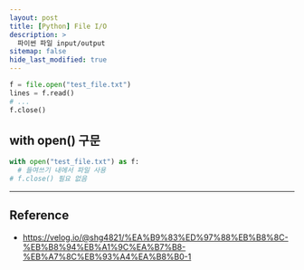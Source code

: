 ```yaml
---
layout: post
title: [Python] File I/O
description: >
  파이썬 파일 input/output
sitemap: false
hide_last_modified: true
---
```


~~~python
f = file.open("test_file.txt")
lines = f.read()
# ...
f.close()
~~~

## with open() 구문
~~~python
with open("test_file.txt") as f:
  # 들여쓰기 내에서 파일 사용
# f.close() 필요 없음
~~~

----
## Reference
- https://velog.io/@shg4821/%EA%B9%83%ED%97%88%EB%B8%8C-%EB%B8%94%EB%A1%9C%EA%B7%B8-%EB%A7%8C%EB%93%A4%EA%B8%B0-1
